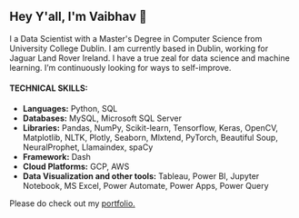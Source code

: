 ## Hey Y'all, I'm Vaibhav 👋

I a Data Scientist with a Master's Degree in Computer Science from University College Dublin. I am currently based in Dublin, working for Jaguar Land Rover Ireland. I have a true zeal for data science and machine learning. I’m continuously looking for ways to self-improve. 

#### TECHNICAL SKILLS: 
- **Languages:** Python, SQL 
- **Databases:** MySQL, Microsoft SQL Server
- **Libraries:** Pandas, NumPy, Scikit-learn, Tensorflow, Keras, OpenCV, Matplotlib, NLTK, Plotly, Seaborn, Mlxtend, PyTorch, Beautiful Soup, NeuralProphet, Llamaindex, spaCy
- **Framework:** Dash
- **Cloud Platforms:** GCP, AWS
- **Data Visualization and other tools:** Tableau, Power BI, Jupyter Notebook, MS Excel, Power Automate, Power Apps, Power Query

Please do check out my [portfolio.](https://behlvaibhav.github.io/)
